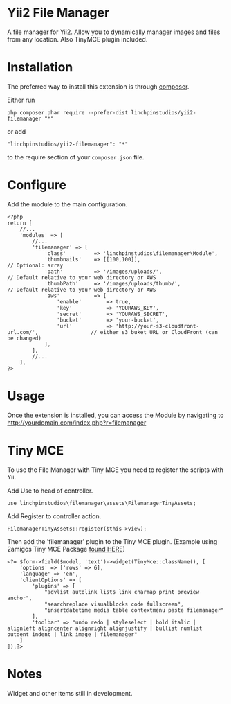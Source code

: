 Yii2 File Manager
=================
A file manager for Yii2. Allow you to dynamically manager images and files from any location. Also TinyMCE plugin included.


Installation
===============

The preferred way to install this extension is through [composer](http://getcomposer.org/download/).

Either run

```
php composer.phar require --prefer-dist linchpinstudios/yii2-filemanager "*"
```

or add

```
"linchpinstudios/yii2-filemanager": "*"
```

to the require section of your `composer.json` file.



Configure
===============

Add the module to the main configuration.

```
<?php
return [
    //...
    'modules' => [
        //...
        'filemanager' => [
            'class'         => 'linchpinstudios\filemanager\Module',
            'thumbnails'    => [[100,100]],                                              // Optional: array
            'path'          => '/images/uploads/',                                       // Default relative to your web directory or AWS
            'thumbPath'     => '/images/uploads/thumb/',                                 // Default relative to your web directory or AWS
            'aws'           => [
                'enable'        => true,
                'key'           => 'YOURAWS_KEY',
                'secret'        => 'YOURAWS_SECRET',
                'bucket'        => 'your-bucket',
                'url'           => 'http://your-s3-cloudfront-url.com/',                 // either s3 buket URL or CloudFront (can be changed)
            ],
        ],
        //...
    ],
?>
```



Usage
===============

Once the extension is installed, you can access the Module by navigating to http://yourdomain.com/index.php?r=filemanager




Tiny MCE
===============

To use the File Manager with Tiny MCE you need to register the scripts with Yii.

Add Use to head of controller.
```
use linchpinstudios\filemanager\assets\FilemanagerTinyAssets;
```

Add Register to controller action.
```
FilemanagerTinyAssets::register($this->view);
```

Then add the 'filemanager' plugin to the Tiny MCE plugin. (Example using 2amigos Tiny MCE Package [found HERE](https://github.com/2amigos/yii2-tinymce-widget))

```
<?= $form->field($model, 'text')->widget(TinyMce::className(), [
    'options' => ['rows' => 6],
    'language' => 'en',
    'clientOptions' => [
        'plugins' => [
            "advlist autolink lists link charmap print preview anchor",
            "searchreplace visualblocks code fullscreen",
            "insertdatetime media table contextmenu paste filemanager"
        ],
        'toolbar' => "undo redo | styleselect | bold italic | alignleft aligncenter alignright alignjustify | bullist numlist outdent indent | link image | filemanager"
    ]
]);?>
```


Notes
===============

Widget and other items still in development.
